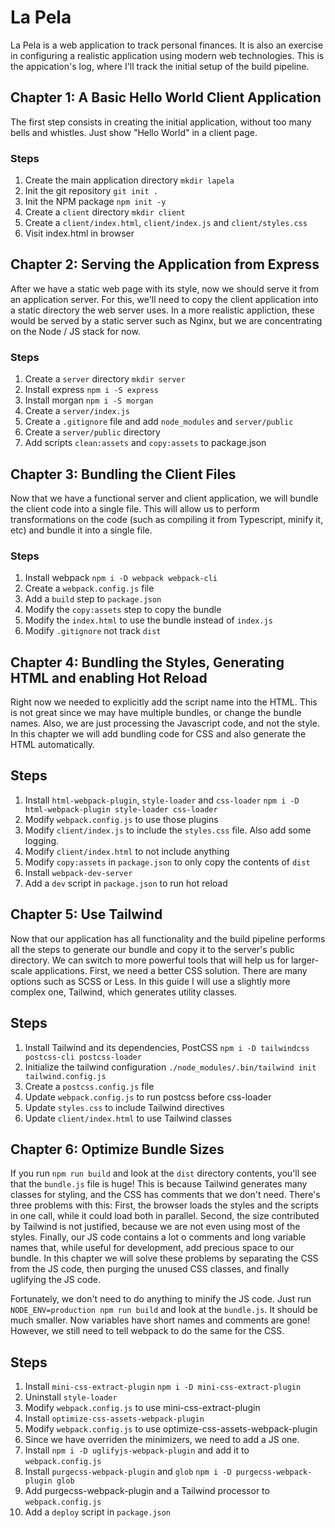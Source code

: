 # La Pela

La Pela is a web application to track personal finances. It is also an exercise
in configuring a realistic application using modern web technologies. This is
the appication's log, where I'll track the initial setup of the build pipeline.

## Chapter 1: A Basic Hello World Client Application

The first step consists in creating the initial application, without too many
bells and whistles. Just show "Hello World" in a client page.

### Steps
1. Create the main application directory `mkdir lapela`
2. Init the git repository `git init .`
3. Init the NPM package `npm init -y`
4. Create a `client` directory `mkdir client`
5. Create a `client/index.html`, `client/index.js` and `client/styles.css`
6. Visit index.html in browser

## Chapter 2: Serving the Application from Express

After we have a static web page with its style, now we should serve it from an
application server. For this, we'll need to copy the client application into a
static directory the web server uses. In a more realistic appliction, these
would be served by a static server such as Nginx, but we are concentrating on
the Node / JS stack for now.

### Steps
1. Create a `server` directory `mkdir server`
2. Install express `npm i -S express`
3. Install morgan `npm i -S morgan`
4. Create a `server/index.js`
5. Create a `.gitignore` file and add `node_modules` and `server/public`
6. Create a `server/public` directory
7. Add scripts `clean:assets` and `copy:assets` to package.json


## Chapter 3: Bundling the Client Files

Now that we have a functional server and client application, we will bundle the
client code into a single file. This will allow us to perform transformations on
the code (such as compiling it from Typescript, minify it, etc) and bundle it
into a single file.

### Steps
1. Install webpack `npm i -D webpack webpack-cli`
2. Create a `webpack.config.js` file
3. Add a `build` step to `package.json`
4. Modify the `copy:assets` step to copy the bundle
5. Modify the `index.html` to use the bundle instead of `index.js`
6. Modify `.gitignore` not track `dist`

## Chapter 4: Bundling the Styles, Generating HTML and enabling Hot Reload

Right now we needed to explicitly add the script name into the HTML. This is not
great since we may have multiple bundles, or change the bundle names. Also, we
are just processing the Javascript code, and not the style. In this chapter we
will add bundling code for CSS and also generate the HTML automatically.

## Steps
1. Install `html-webpack-plugin`, `style-loader` and `css-loader` `npm i -D html-webpack-plugin style-loader css-loader`
2. Modify `webpack.config.js` to use those plugins
3. Modify `client/index.js` to include the `styles.css` file. Also add some logging.
4. Modify `client/index.html` to not include anything
5. Modify `copy:assets` in `package.json` to only copy the contents of `dist`
6. Install `webpack-dev-server`
7. Add a `dev` script in `package.json` to run hot reload

## Chapter 5: Use Tailwind

Now that our application has all functionality and the build pipeline performs
all the steps to generate our bundle and copy it to the server's public
directory. We can switch to more powerful tools that will help us for
larger-scale applications. First, we need a better CSS solution. There are many
options such as SCSS or Less. In this guide I will use a slightly more complex
one, Tailwind, which generates utility classes.

## Steps
1. Install Tailwind and its dependencies, PostCSS `npm i -D tailwindcss postcss-cli postcss-loader`
2. Initialize the tailwind configuration `./node_modules/.bin/tailwind init tailwind.config.js`
3. Create a `postcss.config.js` file
4. Update `webpack.config.js` to run postcss before css-loader
5. Update `styles.css` to include Tailwind directives
6. Update `client/index.html` to use Tailwind classes

## Chapter 6: Optimize Bundle Sizes

If you run `npm run build` and look at the `dist` directory contents, you'll see
that the `bundle.js` file is huge! This is because Tailwind generates many
classes for styling, and the CSS has comments that we don't need. There's three
problems with this: First, the browser loads the styles and the scripts in one
call, while it could load both in parallel. Second, the size contributed by
Tailwind is not justified, because we are not even using most of the
styles. Finally, our JS code contains a lot o comments and long variable names
that, while useful for development, add precious space to our bundle. In this
chapter we will solve these problems by separating the CSS from the JS code,
then purging the unused CSS classes, and finally uglifying the JS code.

Fortunately, we don't need to do anything to minify the JS code. Just run
`NODE_ENV=production npm run build` and look at the `bundle.js`. It should be
much smaller. Now variables have short names and comments are gone! However, we
still need to tell webpack to do the same for the CSS.

## Steps
1. Install `mini-css-extract-plugin` `npm i -D mini-css-extract-plugin`
2. Uninstall `style-loader`
3. Modify `webpack.config.js` to use mini-css-extract-plugin
4. Install `optimize-css-assets-webpack-plugin`
5. Modify `webpack.config.js` to use optimize-css-assets-webpack-plugin
6. Since we have overriden the minimizers, we need to add a JS one.
7. Install `npm i -D uglifyjs-webpack-plugin` and add it to `webpack.config.js`
8. Install `purgecss-webpack-plugin` and `glob` `npm i -D purgecss-webpack-plugin glob`
9. Add purgecss-webpack-plugin and a Tailwind processor to `webpack.config.js`
10. Add a `deploy` script in `package.json`
